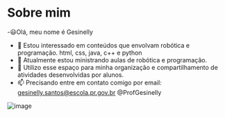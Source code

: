 # Sobre mim
-😃Olá, meu nome é Gesinelly
- 👀 Estou interessado em conteúdos que envolvam robótica e programação.  html, css, java, c++ e python
- 🌱 Atualmente estou ministrando aulas de robótica e programação.
- 📌 Utilizo esse espaço para minha organização e compartilhamento de atividades desenvolvidas por alunos.
- 📫 Precisando entre em contato comigo por
                                            email: gesinelly.santos@escola.pr.gov.br
                                            @ProfGesinelly


![image](https://github.com/ProfGesinelly/ProfGesinelly/assets/106716290/0ac3ddfd-ed99-40c8-9e08-65e886a8080e)

<!---
ProfGesinelly/ProfGesinelly is a ✨ special ✨ repository because its `README.md` (this file) appears on your GitHub profile.
You can click the Preview link to take a look at your changes.
--->
